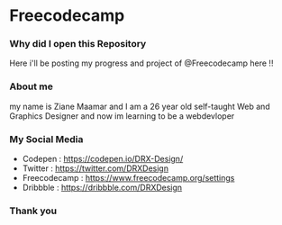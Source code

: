 # Freecodecamp 

### Why did I open this Repository 
Here i'll be posting my progress and project of @Freecodecamp here !!
### About me 
my name is Ziane Maamar and I am a 26 year old self-taught Web and Graphics Designer and now im learning to be a webdevloper

### My Social Media
* Codepen : https://codepen.io/DRX-Design/
* Twitter : https://twitter.com/DRXDesign
* Freecodecamp : https://www.freecodecamp.org/settings
* Dribbble : https://dribbble.com/DRXDesign

### Thank you 
